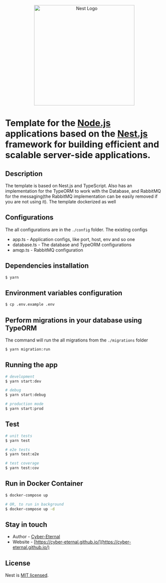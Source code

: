 
<p align="center">
  <a href="http://nestjs.com/" target="blank"><img src="https://nestjs.com/img/logo_text.svg" width="320" alt="Nest Logo" /></a>
</p>

# Template for the [Node.js](http://nodejs.org) applications based on the  [Nest.js](http://nestjs.org) framework for building efficient and scalable server-side applications.

## Description

The template is based on Nest.js and TypeScript. Also has an implementation for the TypeORM to work with the Database, and RabbitMQ for the messaging(the RabbitMQ implementation can be easily removed if you are not using it). The template dockerized as well

## Configurations

The all configurations are in the `./config` folder. The existing configs

- app.ts - Application configs, like port, host, env and so one
- database.ts - The database and TypeORM configurations
- amqp.ts - RabbitMQ configuration

## Dependencies installation

```bash
$ yarn
```

## Environment variables configuration

```bash
$ cp .env.example .env
```

## Perform migrations in your database using TypeORM

The command will run the all migrations from the `./migrations` folder

```bash
$ yarn migration:run
```

## Running the app

```bash
# development
$ yarn start:dev

# debug
$ yarn start:debug

# production mode
$ yarn start:prod
```

## Test

```bash
# unit tests
$ yarn test

# e2e tests
$ yarn test:e2e

# test coverage
$ yarn test:cov
```

## Run in Docker Container

```bash
$ docker-compose up

# OR, to run in background
$ docker-compose up -d
```

## Stay in touch

- Author - [Cyber-Eternal](https://github.com/cyber-eternal)
- Website - [https://cyber-eternal.github.io/](https://cyber-eternal.github.io/)

## License

  Nest is [MIT licensed](https://github.com/cyber-eternal/nestjs-template/blob/master/LICENSE).
  